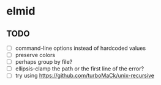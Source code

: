 # elmid

## TODO

- [ ] command-line options instead of hardcoded values
- [ ] preserve colors
- [ ] perhaps group by file?
- [ ] ellipsis-clamp the path or the first line of the error?
- [ ] try using https://github.com/turboMaCk/unix-recursive
